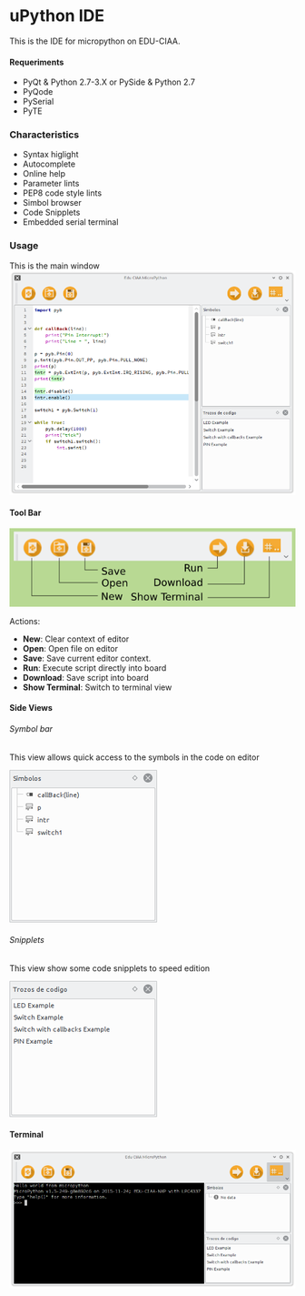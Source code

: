 # uPython IDE

This is the IDE for micropython on EDU-CIAA.

#### Requeriments

 - PyQt & Python 2.7-3.X or PySide & Python 2.7
 - PyQode
 - PySerial
 - PyTE

### Characteristics

  - Syntax higlight
  - Autocomplete
  - Online help
  - Parameter lints
  - PEP8 code style lints
  - Simbol browser
  - Code Snipplets
  - Embedded serial terminal

### Usage

This is the main window
![Main Window](doc/screenshoot1.png)

#### Tool Bar
![Toolbar](doc/toolbar.png)

Actions:
  - **New**: Clear context of editor
  - **Open**: Open file on editor
  - **Save**: Save current editor context.
  - **Run**: Execute script directly into board
  - **Download**: Save script into board
  - **Show Terminal**: Switch to terminal view

#### Side Views

###### Symbol bar
This view allows quick access to the symbols in the code on editor

![Toolbar](doc/simbolbrowser.png)

###### Snipplets
This view show some code snipplets to speed edition

![Toolbar](doc/snipplets.png)

#### Terminal

![Terminal](doc/terminal.png)
